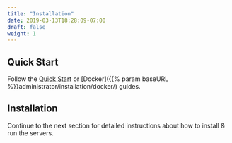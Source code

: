 ```yaml
---
title: "Installation"
date: 2019-03-13T18:28:09-07:00
draft: false
weight: 1
---
```


## Quick Start

Follow the [Quick Start](https://github.com/cloudera/hue#getting-started) or [Docker]({{% param baseURL %}}administrator/installation/docker/) guides.


## Installation

Continue to the next section for detailed instructions about how to install & run the servers.
